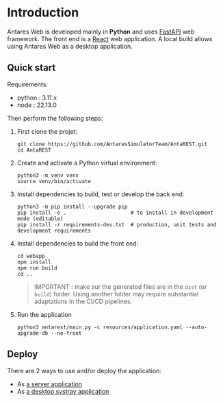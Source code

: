 # Introduction

Antares Web is developed mainly in **Python** and uses [FastAPI](https://fastapi.tiangolo.com/) web framework.
The front end is a [React](https://reactjs.org/) web application.
A local build allows using Antares Web as a desktop application.

## Quick start

Requirements:

- python : 3.11.x
- node : 22.13.0

Then perform the following steps:

1. First clone the projet:

   ```shell
   git clone https://github.com/AntaresSimulatorTeam/AntaREST.git
   cd AntaREST
   ```

2. Create and activate a Python virtual environment:

   ```shell
   python3 -m venv venv
   source venv/bin/activate
   ```

3. Install dependencies to build, test or develop the back end:

   ```shell
   python3 -m pip install --upgrade pip
   pip install -e .                     # to install in development mode (editable)
   pip install -r requirements-dev.txt  # production, unit tests and development requirements
   ```

4. Install dependencies to build the front end:

   ```shell
   cd webapp
   npm install
   npm run build
   cd ..
   ```

   > IMPORTANT : make sur the generated files are in the `dist` (or `build`) folder.
   > Using another folder may require substantial adaptations in the CI/CD pipelines.

5. Run the application

   ```shell
   python3 antarest/main.py -c resources/application.yaml --auto-upgrade-db --no-front
   ```

## Deploy

There are 2 ways to use and/or deploy the application:

- As [a server application](./2-DEPLOY.md#production-server-deployment)
- As [a desktop systray application](./2-DEPLOY.md#local-application-build)